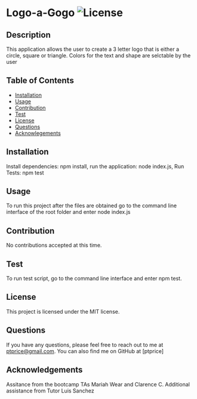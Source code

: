 
# Logo-a-Gogo ![License](https://img.shields.io/badge/License-MIT-blue.svg) 
## Description
This application allows the user to create a 3 letter logo that is either a circle, square or triangle. Colors for the text and shape are selctable by the user
## Table of Contents
* [Installation](#installation)
* [Usage](#usage)
* [Contribution](#contribution)
* [Test](#test)
* [License](#license)
* [Questions](#questions)
* [Acknowlegements](#acknowlegements)

## Installation
Install dependencies: npm install, run the application: node index.js, Run Tests: npm test
## Usage
To run this project after the files are obtained go to the command line interface of  the root folder and  enter node index.js
## Contribution
No contributions accepted at this time.
## Test
To run test script, go to the command line interface and enter npm test.
## License
This project is licensed under the MIT license.
## Questions
If you have any questions, please feel free to reach out to me at ptprice@gmail.com. You can also find me on GitHub at [ptprice]
## Acknowledgements
Assitance from the bootcamp TAs Mariah Wear and Clarence C. Additional assistance from Tutor Luis Sanchez
